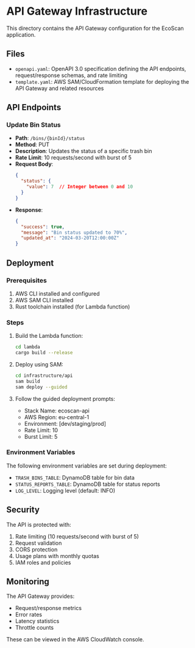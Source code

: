 # API Gateway Infrastructure

This directory contains the API Gateway configuration for the EcoScan application.

## Files

- `openapi.yaml`: OpenAPI 3.0 specification defining the API endpoints, request/response schemas, and rate limiting
- `template.yaml`: AWS SAM/CloudFormation template for deploying the API Gateway and related resources

## API Endpoints

### Update Bin Status
- **Path**: `/bins/{binId}/status`
- **Method**: PUT
- **Description**: Updates the status of a specific trash bin
- **Rate Limit**: 10 requests/second with burst of 5
- **Request Body**:
  ```json
  {
    "status": {
      "value": 7  // Integer between 0 and 10
    }
  }
  ```
- **Response**:
  ```json
  {
    "success": true,
    "message": "Bin status updated to 70%",
    "updated_at": "2024-03-20T12:00:00Z"
  }
  ```

## Deployment

### Prerequisites
1. AWS CLI installed and configured
2. AWS SAM CLI installed
3. Rust toolchain installed (for Lambda function)

### Steps

1. Build the Lambda function:
   ```bash
   cd lambda
   cargo build --release
   ```

2. Deploy using SAM:
   ```bash
   cd infrastructure/api
   sam build
   sam deploy --guided
   ```

3. Follow the guided deployment prompts:
   - Stack Name: ecoscan-api
   - AWS Region: eu-central-1
   - Environment: [dev/staging/prod]
   - Rate Limit: 10
   - Burst Limit: 5

### Environment Variables

The following environment variables are set during deployment:
- `TRASH_BINS_TABLE`: DynamoDB table for bin data
- `STATUS_REPORTS_TABLE`: DynamoDB table for status reports
- `LOG_LEVEL`: Logging level (default: INFO)

## Security

The API is protected with:
1. Rate limiting (10 requests/second with burst of 5)
2. Request validation
3. CORS protection
4. Usage plans with monthly quotas
5. IAM roles and policies

## Monitoring

The API Gateway provides:
- Request/response metrics
- Error rates
- Latency statistics
- Throttle counts

These can be viewed in the AWS CloudWatch console. 